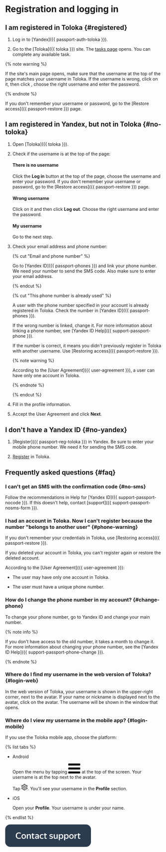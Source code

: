 # Registration and logging in

## I am registered in Toloka {#registered}

1. Log in to [Yandex]({{ passport-auth-toloka }}).

1. Go to the [Toloka]({{ toloka }}) site. The [tasks page](./task-select.md) opens. You can complete any available task.

{% note warning %}

If the site's main page opens, make sure that the username at the top of the page matches your username in Toloka. If the username is wrong, click on it, then click , choose the right username and enter the password.

{% endnote %}


If you don't remember your username or password, go to the [Restore access]({{ passport-restore }}) page.

## I am registered in Yandex, but not in Toloka {#no-toloka}

1. Open [Toloka]({{ toloka }}).

1. Check if the username is at the top of the page:

    #### There is no username
    Click the **Log in** button at the top of the page, choose the username and enter your password. If you don't remember your username or password, go to the [Restore access]({{ passport-restore }}) page.
    
    #### Wrong username
    Click on it and then click **Log out**. Choose the right username and enter the password.
    
    #### My username
    Go to the next step.
    
1. Check your email address and phone number:

    {% cut "Email and phone number" %}
    
    Go to [Yandex ID]({{ passport-phones }}) and link your phone number. We need your number to send the SMS code. Also make sure to enter your email address.
    
    {% endcut %}
    
    {% cut "This phone number is already used" %}
    
    A user with the phone number specified in your account is already registered in Toloka. Check the number in [Yandex ID]({{ passport-phones }}).
    
    If the wrong number is linked, change it. For more information about linking a phone number, see [Yandex ID Help]({{ support-passport-phone }}).
    
    If the number is correct, it means you didn't previously register in Toloka with another username. Use [Restoring access]({{ passport-restore }}).
    
    {% note warning %}
    
    According to the [User Agreement]({{ user-agreement }}), a user can have only one account in Toloka.
    
    {% endnote %}

    {% endcut %}
    
1. Fill in the profile information.
    
1. Accept the User Agreement and click **Next**.

## I don't have a Yandex ID {#no-yandex}

1. [Register]({{ passport-reg-toloka }}) in Yandex. Be sure to enter your mobile phone number. We need it for sending the SMS code.

1. [Register](#no-toloka) in Toloka.

## Frequently asked questions {#faq}

### I can't get an SMS with the confirmation code {#no-sms}

Follow the recommendations in Help for [Yandex ID]({{ support-passport-nocode }}). If this doesn't help, contact [support]({{ support-passport-nosms-form }}).

### I had an account in Toloka. Now I can't register because the number "belongs to another user" {#phone-warning}

If you don't remember your credentials in Toloka, use [Restoring access]({{ passport-restore }}).

If you deleted your account in Toloka, you can't register again or restore the deleted account.

According to the [User Agreement]({{ user-agreement }}):

- The user may have only one account in Toloka.

- The user must have a unique phone number.

### How do I change the phone number in my account? {#change-phone}

To change your phone number, go to Yandex ID and change your main number.

{% note info %}

If you don't have access to the old number, it takes a month to change it. For more information about changing your phone number, see the [Yandex ID Help]({{ support-passport-phone-change }}).

{% endnote %}

### Where do I find my username in the web version of Toloka? {#login-web}

In the web version of Toloka, your username is shown in the upper-right corner, next to the avatar. If your name or nickname is displayed next to the avatar, click on the avatar. The username will be shown in the window that opens.

### Where do I view my username in the mobile app? {#login-mobile}

If you use the Toloka mobile app, choose the platform:

{% list tabs %}

- Android

    Open the menu by tapping ![](../_assets/menu.svg) at the top of the screen. Your username is at the top next to the avatar.

    Tap ![](../_assets/settings.png). You'll see your username in the **Profile** section.

- iOS

    Open your **Profile**. Your username is under your name.

{% endlist %}

[![](../_assets/buttons/contact-support.svg)](troubleshooting/troubleshooting.md#registration)
